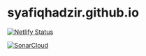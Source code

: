 # syafiqhadzir.github.io

[![Netlify Status](https://api.netlify.com/api/v1/badges/33b64d4a-c39a-4dba-9153-2628b45c8825/deploy-status)](https://app.netlify.com/sites/syafiqhadzir/deploys)

[![SonarCloud](https://sonarcloud.io/images/project_badges/sonarcloud-white.svg)](https://sonarcloud.io/summary/new_code?id=SyafiqHadzir_syafiqhadzir.github.io)